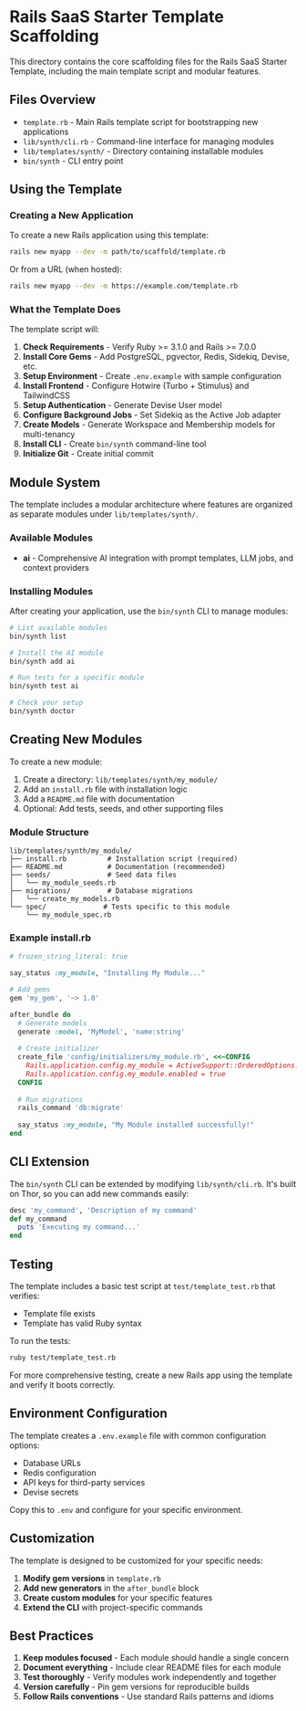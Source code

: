 # Rails SaaS Starter Template Scaffolding

This directory contains the core scaffolding files for the Rails SaaS Starter Template, including the main template script and modular features.

## Files Overview

- `template.rb` - Main Rails template script for bootstrapping new applications
- `lib/synth/cli.rb` - Command-line interface for managing modules
- `lib/templates/synth/` - Directory containing installable modules
- `bin/synth` - CLI entry point

## Using the Template

### Creating a New Application

To create a new Rails application using this template:

```bash
rails new myapp --dev -m path/to/scaffold/template.rb
```

Or from a URL (when hosted):

```bash
rails new myapp --dev -m https://example.com/template.rb
```

### What the Template Does

The template script will:

1. **Check Requirements** - Verify Ruby >= 3.1.0 and Rails >= 7.0.0
2. **Install Core Gems** - Add PostgreSQL, pgvector, Redis, Sidekiq, Devise, etc.
3. **Setup Environment** - Create `.env.example` with sample configuration
4. **Install Frontend** - Configure Hotwire (Turbo + Stimulus) and TailwindCSS
5. **Setup Authentication** - Generate Devise User model
6. **Configure Background Jobs** - Set Sidekiq as the Active Job adapter
7. **Create Models** - Generate Workspace and Membership models for multi-tenancy
8. **Install CLI** - Create `bin/synth` command-line tool
9. **Initialize Git** - Create initial commit

## Module System

The template includes a modular architecture where features are organized as separate modules under `lib/templates/synth/`.

### Available Modules

- **ai** - Comprehensive AI integration with prompt templates, LLM jobs, and context providers

### Installing Modules

After creating your application, use the `bin/synth` CLI to manage modules:

```bash
# List available modules
bin/synth list

# Install the AI module
bin/synth add ai

# Run tests for a specific module
bin/synth test ai

# Check your setup
bin/synth doctor
```

## Creating New Modules

To create a new module:

1. Create a directory: `lib/templates/synth/my_module/`
2. Add an `install.rb` file with installation logic
3. Add a `README.md` file with documentation
4. Optional: Add tests, seeds, and other supporting files

### Module Structure

```
lib/templates/synth/my_module/
├── install.rb          # Installation script (required)
├── README.md           # Documentation (recommended)
├── seeds/              # Seed data files
│   └── my_module_seeds.rb
├── migrations/         # Database migrations
│   └── create_my_models.rb
└── spec/              # Tests specific to this module
    └── my_module_spec.rb
```

### Example install.rb

```ruby
# frozen_string_literal: true

say_status :my_module, "Installing My Module..."

# Add gems
gem 'my_gem', '~> 1.0'

after_bundle do
  # Generate models
  generate :model, 'MyModel', 'name:string'
  
  # Create initializer
  create_file 'config/initializers/my_module.rb', <<~CONFIG
    Rails.application.config.my_module = ActiveSupport::OrderedOptions.new
    Rails.application.config.my_module.enabled = true
  CONFIG
  
  # Run migrations
  rails_command 'db:migrate'
  
  say_status :my_module, "My Module installed successfully!"
end
```

## CLI Extension

The `bin/synth` CLI can be extended by modifying `lib/synth/cli.rb`. It's built on Thor, so you can add new commands easily:

```ruby
desc 'my_command', 'Description of my command'
def my_command
  puts 'Executing my command...'
end
```

## Testing

The template includes a basic test script at `test/template_test.rb` that verifies:

- Template file exists
- Template has valid Ruby syntax

To run the tests:

```bash
ruby test/template_test.rb
```

For more comprehensive testing, create a new Rails app using the template and verify it boots correctly.

## Environment Configuration

The template creates a `.env.example` file with common configuration options:

- Database URLs
- Redis configuration
- API keys for third-party services
- Devise secrets

Copy this to `.env` and configure for your specific environment.

## Customization

The template is designed to be customized for your specific needs:

1. **Modify gem versions** in `template.rb`
2. **Add new generators** in the `after_bundle` block
3. **Create custom modules** for your specific features
4. **Extend the CLI** with project-specific commands

## Best Practices

1. **Keep modules focused** - Each module should handle a single concern
2. **Document everything** - Include clear README files for each module
3. **Test thoroughly** - Verify modules work independently and together
4. **Version carefully** - Pin gem versions for reproducible builds
5. **Follow Rails conventions** - Use standard Rails patterns and idioms